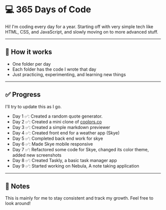 # 💻 365 Days of Code

Hi! I'm coding every day for a year. Starting off with very simple tech like HTML, CSS, and JavaScript, and slowly moving on to more advanced stuff. 

---

## 📅 How it works

- One folder per day  
- Each folder has the code I wrote that day  
- Just practicing, experimenting, and learning new things

---

## ✅ Progress

I'll try to update this as I go.  
- Day 1 ✅: Created a random quote generator.
- Day 2 ✅: Created a mini clone of [coolors.co](https://coolors.co)
- Day 3 ✅: Created a simple markdown previewer
- Day 4 ✅: Created front end for a weather app (Skye)
- Day 5 ✅: Completed back end work for skye
- Day 6 ✅: Made Skye mobile responsive
- Day 7 ✅: Refactored some code for Skye, changed its color theme, added new screenshots
- Day 8 ✅: Created Taskly, a basic task manager app
- Day 9 ✅: Started working on Nebula, A note taking application

---

## 📌 Notes

This is mainly for me to stay consistent and track my growth. Feel free to look around!
